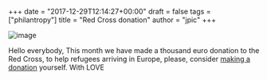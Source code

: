 +++
date = "2017-12-29T12:14:27+00:00"
draft = false
tags = ["philantropy"]
title = "Red Cross donation"
author = "jpic"
+++

![image](/img/2017-12-29-hello-everybody-this-month-we-have-made-a/169d7483121b7f81ce112c45ca5115ecbc7f555cb38bfe38696e69b62cdaf01f.png)

Hello everybody, This month we have made a thousand euro donation to the Red Cross, to help refugees arriving in Europe, please, consider [making a donation](https://soutenir.croix-rouge.fr/) yourself. With LOVE 
